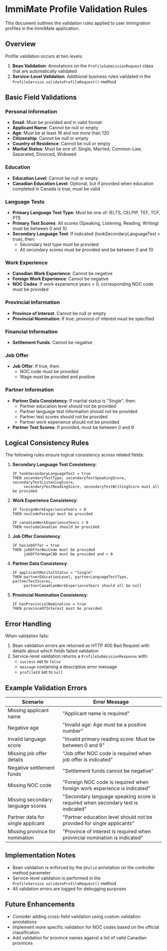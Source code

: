 # ImmiMate Profile Validation Rules

This document outlines the validation rules applied to user immigration profiles in the ImmiMate application.

## Overview

Profile validation occurs at two levels:
1. **Bean Validation**: Annotations on the `ProfileSubmissionRequest` class that are automatically validated
2. **Service-Level Validation**: Additional business rules validated in the `ProfileService.validateProfileRequest()` method

## Basic Field Validations

### Personal Information
- **Email**: Must be provided and in valid format
- **Applicant Name**: Cannot be null or empty
- **Age**: Must be at least 16 and not more than 120
- **Citizenship**: Cannot be null or empty
- **Country of Residence**: Cannot be null or empty
- **Marital Status**: Must be one of: Single, Married, Common-Law, Separated, Divorced, Widowed

### Education
- **Education Level**: Cannot be null or empty
- **Canadian Education Level**: Optional, but if provided when education completed in Canada is true, must be valid

### Language Tests
- **Primary Language Test Type**: Must be one of: IELTS, CELPIP, TEF, TCF, PTE
- **Primary Test Scores**: All scores (Speaking, Listening, Reading, Writing) must be between 0 and 10
- **Secondary Language Test**: If indicated (tookSecondaryLanguageTest = true), then:
  - Secondary test type must be provided
  - All secondary scores must be provided and be between 0 and 10

### Work Experience
- **Canadian Work Experience**: Cannot be negative
- **Foreign Work Experience**: Cannot be negative
- **NOC Codes**: If work experience years > 0, corresponding NOC code must be provided

### Provincial Information
- **Province of Interest**: Cannot be null or empty
- **Provincial Nomination**: If true, province of interest must be specified

### Financial Information
- **Settlement Funds**: Cannot be negative

### Job Offer
- **Job Offer**: If true, then:
  - NOC code must be provided
  - Wage must be provided and positive

### Partner Information
- **Partner Data Consistency**: If marital status is "Single", then:
  - Partner education level should not be provided
  - Partner language test information should not be provided
  - Partner test scores should not be provided
  - Partner work experience should not be provided
- **Partner Test Scores**: If provided, must be between 0 and 9

## Logical Consistency Rules

The following rules ensure logical consistency across related fields:

1. **Secondary Language Test Consistency**:
   ```
   IF tookSecondaryLanguageTest = true
   THEN secondaryTestType, secondaryTestSpeakingScore, secondaryTestListeningScore, 
        secondaryTestReadingScore, secondaryTestWritingScore must all be provided
   ```

2. **Work Experience Consistency**:
   ```
   IF foreignWorkExperienceYears > 0
   THEN nocCodeForeign must be provided
   
   IF canadianWorkExperienceYears > 0
   THEN nocCodeCanadian should be provided
   ```

3. **Job Offer Consistency**:
   ```
   IF hasJobOffer = true
   THEN jobOfferNocCode must be provided
        jobOfferWageCAD must be provided and > 0
   ```

4. **Partner Data Consistency**:
   ```
   IF applicantMaritalStatus = "Single"
   THEN partnerEducationLevel, partnerLanguageTestType, partnerTestScores, 
        partnerCanadianWorkExperienceYears should all be null
   ```

5. **Provincial Nomination Consistency**:
   ```
   IF hasProvincialNomination = true
   THEN provinceOfInterest must be provided
   ```

## Error Handling

When validation fails:
1. Bean validation errors are returned as HTTP 400 Bad Request with details about which fields failed validation
2. Service-level validation returns a `ProfileSubmissionResponse` with:
   - `success` set to `false`
   - `message` containing a descriptive error message
   - `profileId` set to `null`

## Example Validation Errors

| Scenario | Error Message |
|----------|---------------|
| Missing applicant name | "Applicant name is required" |
| Negative age | "Invalid age: Age must be a positive number" |
| Invalid language score | "Invalid primary reading score: Must be between 0 and 9" |
| Missing job offer details | "Job offer NOC code is required when job offer is indicated" |
| Negative settlement funds | "Settlement funds cannot be negative" |
| Missing NOC code | "Foreign NOC code is required when foreign work experience is indicated" |
| Missing secondary language scores | "Secondary language speaking score is required when secondary test is indicated" |
| Partner data for single applicant | "Partner education level should not be provided for single applicants" |
| Missing province for nomination | "Province of interest is required when provincial nomination is indicated" |

## Implementation Notes

- Bean validation is enforced by the `@Valid` annotation on the controller method parameter
- Service-level validation is performed in the `ProfileService.validateProfileRequest()` method
- All validation errors are logged for debugging purposes

## Future Enhancements

- Consider adding cross-field validation using custom validation annotations
- Implement more specific validation for NOC codes based on the official classification
- Add validation for province names against a list of valid Canadian provinces 